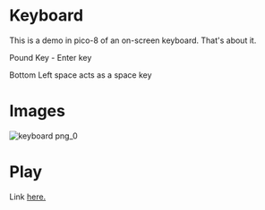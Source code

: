 # Keyboard
This is a demo in pico-8 of an on-screen keyboard. That's about it.

Pound Key - Enter key

Bottom Left space acts as a space key

# Images

![keyboard png_0](https://github.com/user-attachments/assets/817d9a98-ab05-4646-9fe9-023d50a163cf)

# Play
Link [here.](https://www.lexaloffle.com/bbs/cart_info.php?cid=miruyarode-0)
